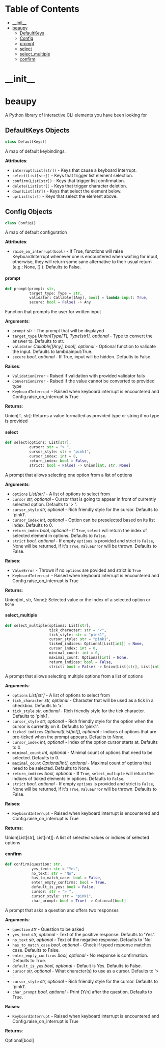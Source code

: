 # Table of Contents

* [\_\_init\_\_](#__init__)
* [beaupy](#beaupy)
  * [DefaultKeys](#beaupy.DefaultKeys)
  * [Config](#beaupy.Config)
  * [prompt](#beaupy.prompt)
  * [select](#beaupy.select)
  * [select\_multiple](#beaupy.select_multiple)
  * [confirm](#beaupy.confirm)

<a id="__init__"></a>

# \_\_init\_\_

<a id="beaupy"></a>

# beaupy

A Python library of interactive CLI elements you have been looking for

<a id="beaupy.DefaultKeys"></a>

## DefaultKeys Objects

```python
class DefaultKeys()
```

A map of default keybindings.

**Attributes**:

- `interrupt(List[str])` - Keys that cause a keyboard interrupt.
- `select(List[str])` - Keys that trigger list element selection.
- `confirm(List[str])` - Keys that trigger list confirmation.
- `delete(List[str])` - Keys that trigger character deletion.
- `down(List[str])` - Keys that select the element below.
- `up(List[str])` - Keys that select the element above.

<a id="beaupy.Config"></a>

## Config Objects

```python
class Config()
```

A map of default configuration

**Attributes**:

- `raise_on_interrupt(bool)` - If True, functions will raise KeyboardInterrupt whenever one is encountered when waiting for input,
  otherwise, they will return some sane alternative to their usual return (e.g.: None, [] ). Defaults to False.

<a id="beaupy.prompt"></a>

#### prompt

```python
def prompt(prompt: str,
           target_type: Type = str,
           validator: Callable[[Any], bool] = lambda input: True,
           secure: bool = False) -> Any
```

Function that prompts the user for written input

**Arguments**:

- `prompt` _str_ - The prompt that will be displayed
- `target_type` _Union[Type[T], Type[str]], optional_ - Type to convert the answer to. Defaults to str.
- `validator` _Callable[[Any], bool], optional_ - Optional function to validate the input. Defaults to lambdainput:True.
- `secure` _bool, optional_ - If True, input will be hidden. Defaults to False.
  

**Raises**:

- `ValidationError` - Raised if validation with provided validator fails
- `ConversionError` - Raised if the value cannot be converted to provided type
- `KeyboardInterrupt` - Raised when keyboard interrupt is encountered and Config.raise_on_interrupt is True
  

**Returns**:

  Union[T, str]: Returns a value formatted as provided type or string if no type is provided

<a id="beaupy.select"></a>

#### select

```python
def select(options: List[str],
           cursor: str = "> ",
           cursor_style: str = "pink1",
           cursor_index: int = 0,
           return_index: bool = False,
           strict: bool = False) -> Union[int, str, None]
```

A prompt that allows selecting one option from a list of options

**Arguments**:

- `options` _List[str]_ - A list of options to select from
- `cursor` _str, optional_ - Cursor that is going to appear in front of currently selected option. Defaults to '> '.
- `cursor_style` _str, optional_ - Rich friendly style for the cursor. Defaults to 'pink1'.
- `cursor_index` _int, optional_ - Option can be preselected based on its list index. Defaults to 0.
- `return_index` _bool, optional_ - If `True`, `select` will return the index of selected element in options. Defaults to `False`.
- `strict` _bool, optional_ - If empty `options` is provided and strict is `False`, None will be returned,
  if it's `True`, `ValueError` will be thrown. Defaults to False.
  

**Raises**:

- `ValueError` - Thrown if no `options` are povided and strict is `True`
- `KeyboardInterrupt` - Raised when keyboard interrupt is encountered and Config.raise_on_interrupt is True
  

**Returns**:

  Union[int, str, None]: Selected value or the index of a selected option or `None`

<a id="beaupy.select_multiple"></a>

#### select\_multiple

```python
def select_multiple(options: List[str],
                    tick_character: str = "✓",
                    tick_style: str = "pink1",
                    cursor_style: str = "pink1",
                    ticked_indices: Optional[List[int]] = None,
                    cursor_index: int = 0,
                    minimal_count: int = 0,
                    maximal_count: Optional[int] = None,
                    return_indices: bool = False,
                    strict: bool = False) -> Union[List[str], List[int]]
```

A prompt that allows selecting multiple options from a list of options

**Arguments**:

- `options` _List[str]_ - A list of options to select from
- `tick_character` _str, optional_ - Character that will be used as a tick in a checkbox. Defaults to 'x'.
- `tick_style` _str, optional_ - Rich friendly style for the tick character. Defaults to 'pink1'.
- `cursor_style` _str, optional_ - Rich friendly style for the option when the cursor is currently on it. Defaults to 'pink1'.
- `ticked_indices` _Optional[List[int]], optional_ - Indices of options that are pre-ticked when the prompt appears. Defaults to None.
- `cursor_index` _int, optional_ - Index of the option cursor starts at. Defaults to 0.
- `minimal_count` _int, optional_ - Minimal count of options that need to be selected. Defaults to 0.
- `maximal_count` _Optional[int], optional_ - Maximal count of options that need to be selected. Defaults to None.
- `return_indices` _bool, optional_ - If `True`, `select_multiple` will return the indices of ticked elements in options. Defaults to `False`.
- `strict` _bool, optional_ - If empty `options` is provided and strict is `False`, None will be returned, if it's `True`, `ValueError` will be thrown. Defaults to False.
  

**Raises**:

- `KeyboardInterrupt` - Raised when keyboard interrupt is encountered and Config.raise_on_interrupt is True
  

**Returns**:

  Union[List[str], List[int]]: A list of selected values or indices of selected options

<a id="beaupy.confirm"></a>

#### confirm

```python
def confirm(question: str,
            yes_text: str = "Yes",
            no_text: str = "No",
            has_to_match_case: bool = False,
            enter_empty_confirms: bool = True,
            default_is_yes: bool = False,
            cursor: str = "> ",
            cursor_style: str = "pink1",
            char_prompt: bool = True) -> Optional[bool]
```

A prompt that asks a question and offers two responses

**Arguments**:

- `question` _str_ - Question to be asked
- `yes_text` _str, optional_ - Text of the positive response. Defaults to 'Yes'.
- `no_text` _str, optional_ - Text of the negative response. Defaults to 'No'.
- `has_to_match_case` _bool, optional_ - Check if typed response matches case. Defaults to False.
- `enter_empty_confirms` _bool, optional_ - No response is confirmation. Defaults to True.
- `default_is_yes` _bool, optional_ - Default is Yes. Defaults to False.
- `cursor` _str, optional_ - What character(s) to use as a cursor. Defaults to '> '.
- `cursor_style` _str, optional_ - Rich friendly style for the cursor. Defaults to 'pink1'.
- `char_prompt` _bool, optional_ - Print [Y/n] after the question. Defaults to True.
  

**Raises**:

- `KeyboardInterrupt` - Raised when keyboard interrupt is encountered and Config.raise_on_interrupt is True
  

**Returns**:

  Optional[bool]

